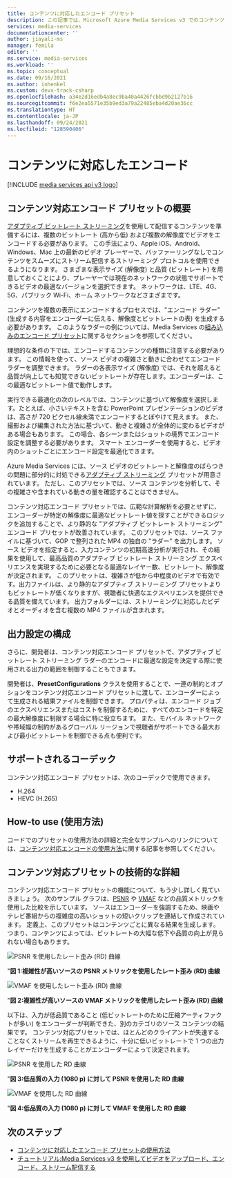 ```yaml
---
title: コンテンツに対応したエンコード プリセット
description: この記事では、Microsoft Azure Media Services v3 でのコンテンツに対応したエンコードについて説明します。
services: media-services
documentationcenter: ''
author: jiayali-ms
manager: femila
editor: ''
ms.service: media-services
ms.workload: ''
ms.topic: conceptual
ms.date: 09/16/2021
ms.author: inhenkel
ms.custom: devx-track-csharp
ms.openlocfilehash: a34e2d16edb4a8ec9ba40a4426fcbbd9b2127b16
ms.sourcegitcommit: f6e2ea5571e35b9ed3a79a22485eba4d20ae36cc
ms.translationtype: HT
ms.contentlocale: ja-JP
ms.lasthandoff: 09/24/2021
ms.locfileid: "128590406"
---
```

# <a name="content-aware-encoding"></a>コンテンツに対応したエンコード

[!INCLUDE [media services api v3 logo](./includes/v3-hr.md)]

## <a name="overview-of-the-content-aware-encoding-preset"></a>コンテンツ対応エンコード プリセットの概要

[アダプティブ ビットレート ストリーミング](https://en.wikipedia.org/wiki/Adaptive_bitrate_streaming)を使用して配信するコンテンツを準備するには、複数のビットレート (高から低) および複数の解像度でビデオをエンコードする必要があります。 この手法により、Apple iOS、Android、Windows、Mac 上の最新のビデオ プレーヤーで、バッファーリングなしでコンテンツをスムーズにストリーム配信するストリーミング プロトコルを使用できるようになります。 さまざまな表示サイズ (解像度) と品質 (ビットレート) を用意しておくことにより、プレーヤーでは現在のネットワークの状態でサポートできるビデオの最適なバージョンを選択できます。 ネットワークは、LTE、4G、5G、パブリック Wi-Fi、ホーム ネットワークなどさまざまです。

コンテンツを複数の表示にエンコードするプロセスでは、"エンコード ラダー" (生成する内容をエンコーダーに伝える、解像度とビットレートの表) を生成する必要があります。 このようなラダーの例については、Media Services の[組み込みのエンコード プリセット](/rest/api/media/transforms/createorupdate#encodernamedpreset)に関するセクションを参照してください。

理想的な条件の下では、エンコードするコンテンツの種類に注意する必要があります。 この情報を使って、ソース ビデオの複雑さと動きに合わせてエンコード ラダーを調整できます。 ラダーの各表示サイズ (解像度) では、それを超えると品質が向上しても知覚できないビットレートが存在します。エンコーダーは、この最適なビットレート値で動作します。

実行できる最適化の次のレベルでは、コンテンツに基づいて解像度を選択します。たとえば、小さいテキストを含む PowerPoint プレゼンテーションのビデオは、高さが 720 ピクセル線未満でエンコードするとぼやけて見えます。 また、撮影および編集された方法に基づいて、動きと複雑さが全体的に変わるビデオがある場合もあります。  この場合、各シーンまたはショットの境界でエンコード設定を調整する必要があります。 スマート エンコーダーを使用すると、ビデオ内のショットごとにエンコード設定を最適化できます。

Azure Media Services には、ソース ビデオのビットレートと解像度のばらつきの問題に部分的に対処できる[アダプティブ ストリーミング](encode-autogen-bitrate-ladder.md) プリセットが用意されています。 ただし、このプリセットでは、ソース コンテンツを分析して、その複雑さや含まれている動きの量を確認することはできません。 

コンテンツ対応エンコード プリセットでは、広範な計算解析を必要とせずに、エンコーダーが特定の解像度に最適なビットレート値を探すことができるロジックを追加することで、より静的な "アダプティブ ビットレート ストリーミング" エンコード プリセットが改善されています。 このプリセットでは、ソース ファイルに基づいて、GOP で整列された MP4 の独自の "ラダー" を出力します。 ソース ビデオを指定すると、入力コンテンツの初期高速分析が実行され、その結果を使用して、最高品質のアダプティブ ビットレート ストリーミング エクスペリエンスを実現するために必要となる最適なレイヤー数、ビットレート、解像度が決定されます。 このプリセットは、複雑さが低から中程度のビデオで有効です。出力ファイルは、より静的なアダプティブ ストリーミング プリセットよりもビットレートが低くなりますが、視聴者に快適なエクスペリエンスを提供できる品質を備えています。 出力フォルダーには、ストリーミングに対応したビデオとオーディオを含む複数の MP4 ファイルが含まれます。

## <a name="configure-output-settings"></a>出力設定の構成

さらに、開発者は、コンテンツ対応エンコード プリセットで、アダプティブ ビットレート ストリーミング ラダーのエンコードに最適な設定を決定する際に使用される出力の範囲を制御することもできます。

開発者は、**PresetConfigurations** クラスを使用することで、一連の制約とオプションをコンテンツ対応エンコード プリセットに渡して、エンコーダーによって生成される結果ファイルを制御できます。 プロパティは、エンコード ジョブのエクスペリエンスまたはコストを制御するために、すべてのエンコードを特定の最大解像度に制限する場合に特に役立ちます。  また、モバイル ネットワークや帯域幅の制約があるグローバル リージョンで視聴者がサポートできる最大および最小ビットレートを制御できる点も便利です。

## <a name="supported-codecs"></a>サポートされるコーデック

コンテンツ対応エンコード プリセットは、次のコーデックで使用できます。
-  H.264
-  HEVC (H.265)

## <a name="how-to-use"></a>How-to use (使用方法)

コードでのプリセットの使用方法の詳細と完全なサンプルへのリンクについては、[コンテンツ対応エンコードの使用方法](./encode-content-aware-How-to.md)に関する記事を参照してください。

## <a name="technical-details-on-content-aware-preset"></a>コンテンツ対応プリセットの技術的な詳細

コンテンツ対応エンコード プリセットの機能について、もう少し詳しく見ていきましょう。  次のサンプル グラフは、[PSNR](https://en.wikipedia.org/wiki/Peak_signal-to-noise_ratio) や [VMAF](https://en.wikipedia.org/wiki/Video_Multimethod_Assessment_Fusion) などの品質メトリックを使用した比較を示しています。 ソースはエンコーダーを強調するため、映画やテレビ番組からの複雑度の高いショットの短いクリップを連結して作成されています。 定義上、このプリセットはコンテンツごとに異なる結果を生成します。つまり、コンテンツによっては、ビットレートの大幅な低下や品質の向上が見られない場合もあります。

![PSNR を使用したレート歪み (RD) 曲線](media/encode-content-aware-concept/msrv1.png)

"**図 1:複雑性が高いソースの PSNR メトリックを使用したレート歪み (RD) 曲線**

![VMAF を使用したレート歪み (RD) 曲線](media/encode-content-aware-concept/msrv2.png)

"**図 2:複雑性が高いソースの VMAF メトリックを使用したレート歪み (RD) 曲線**

以下は、入力が低品質であること (低ビットレートのために圧縮アーティファクトが多い) をエンコーダーが判断できた、別のカテゴリのソース コンテンツの結果です。 コンテンツ対応プリセットでは、ほとんどのクライアントが失速することなくストリームを再生できるように、十分に低いビットレートで 1 つの出力レイヤーだけを生成することがエンコーダーによって決定されます。

![PSNR を使用した RD 曲線](media/encode-content-aware-concept/msrv3.png)

"**図 3:低品質の入力 (1080 p) に対して PSNR を使用した RD 曲線**

![VMAF を使用した RD 曲線](media/encode-content-aware-concept/msrv4.png)

"**図 4:低品質の入力 (1080 p) に対して VMAF を使用した RD 曲線**

  
## <a name="next-steps"></a>次のステップ
* [コンテンツに対応したエンコード プリセットの使用方法](encode-content-aware-how-to.md)
* [チュートリアル:Media Services v3 を使用してビデオをアップロード、エンコード、ストリーム配信する](stream-files-tutorial-with-api.md)